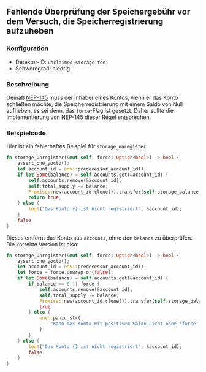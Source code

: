 
## Fehlende Überprüfung der Speichergebühr vor dem Versuch, die Speicherregistrierung aufzuheben

### Konfiguration

* Detektor-ID: `unclaimed-storage-fee`
* Schweregrad: niedrig

### Beschreibung

Gemäß [NEP-145](https://github.com/near/NEPs/blob/master/neps/nep-0145.md#5-account-gracefully-closes-registration) muss der Inhaber eines Kontos, wenn er das Konto schließen möchte, die Speicherregistrierung mit einem Saldo von Null aufheben, es sei denn, das `force`-Flag ist gesetzt. Daher sollte die Implementierung von NEP-145 dieser Regel entsprechen.

### Beispielcode

Hier ist ein fehlerhaftes Beispiel für `storage_unregister`:

```rust
fn storage_unregister(&mut self, force: Option<bool>) -> bool {
    assert_one_yocto();
    let account_id = env::predecessor_account_id();
    if let Some(balance) = self.accounts.get(&account_id) {
        self.accounts.remove(&account_id);
        self.total_supply -= balance;
        Promise::new(account_id.clone()).transfer(self.storage_balance_bounds().min.0 + 1);
        return true;
    } else {
        log!("Das Konto {} ist nicht registriert", &account_id);
    }
    false
}
```

Dieses entfernt das Konto aus `accounts`, ohne den `balance` zu überprüfen. Die korrekte Version ist also:

```rust
fn storage_unregister(&mut self, force: Option<bool>) -> bool {
    assert_one_yocto();
    let account_id = env::predecessor_account_id();
    let force = force.unwrap_or(false);
    if let Some(balance) = self.accounts.get(&account_id) {
        if balance == 0 || force {
            self.accounts.remove(&account_id);
            self.total_supply -= balance;
            Promise::new(account_id.clone()).transfer(self.storage_balance_bounds().min.0 + 1);
            true
        } else {
            env::panic_str(
                "Kann das Konto mit positivem Saldo nicht ohne 'force' abmelden",
            )
        }
    } else {
        log!("Das Konto {} ist nicht registriert", &account_id);
        false
    }
}
```
